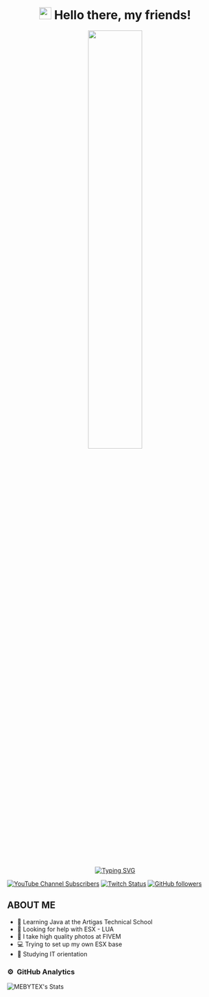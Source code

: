 <h1 align="center">
<img src="https://media.giphy.com/media/hvRJCLFzcasrR4ia7z/giphy.gif" width="28">
Hello there, my friends!  
</h1> 

<p align="center">
<img width="50%" src="https://media.tenor.com/VrzXhtoSwcsAAAAd/hacker-typing.gif"><br>
<a href="https://git.io/typing-svg"><img src="https://readme-typing-svg.herokuapp.com?font=Reboto&duration=2500&pause=1000&color=F70000&center=true&width=435&lines=Welcome+to+my+profile;Learning+Java;Learning+Lua;ESX+BASE+MAKEUP" alt="Typing SVG" /></a>

[![YouTube Channel Subscribers](https://img.shields.io/youtube/channel/subscribers/UClv7ZNt-NyGVDYu3hLRzEqQ?style=social)](https://www.youtube.com/channel/UClv7ZNt-NyGVDYu3hLRzEqQ)
[![Twitch Status](https://img.shields.io/twitch/status/original_bytex?style=social)](https://www.twitch.tv/original_bytex)
[![GitHub followers](https://img.shields.io/github/followers/MEBYTEX?style=social)](https://github.com/MEBYTEX)

## ABOUT ME

- 📘 Learning Java at the Artigas Technical School
- 📕 Looking for help with ESX - LUA
- 🎥 I take high quality photos at FIVEM
- 💻 Trying to set up my own ESX base
- 📗 Studying IT orientation

### ⚙️ &nbsp;GitHub Analytics

![MEBYTEX's Stats](https://github-readme-stats.vercel.app/api?username=MEBYTEX&theme=dark&show_icons=true&hide_border=false&count_private=true)







